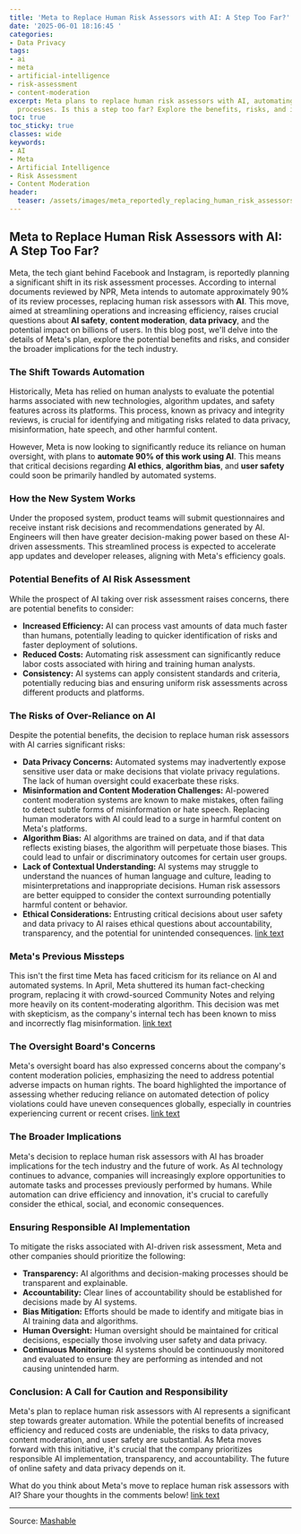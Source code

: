 ```yaml
---
title: 'Meta to Replace Human Risk Assessors with AI: A Step Too Far?'
date: '2025-06-01 18:16:45 '
categories:
- Data Privacy
tags:
- ai
- meta
- artificial-intelligence
- risk-assessment
- content-moderation
excerpt: Meta plans to replace human risk assessors with AI, automating 90% of review
  processes. Is this a step too far? Explore the benefits, risks, and implications.
toc: true
toc_sticky: true
classes: wide
keywords:
- AI
- Meta
- Artificial Intelligence
- Risk Assessment
- Content Moderation
header:
  teaser: /assets/images/meta_reportedly_replacing_human_risk_assessors_wit_20250601181644.jpg
---
```


## Meta to Replace Human Risk Assessors with AI: A Step Too Far?

Meta, the tech giant behind Facebook and Instagram, is reportedly planning a significant shift in its risk assessment processes. According to internal documents reviewed by NPR, Meta intends to automate approximately 90% of its review processes, replacing human risk assessors with **AI**. This move, aimed at streamlining operations and increasing efficiency, raises crucial questions about **AI safety**, **content moderation**, **data privacy**, and the potential impact on billions of users. In this blog post, we'll delve into the details of Meta's plan, explore the potential benefits and risks, and consider the broader implications for the tech industry.

### The Shift Towards Automation

Historically, Meta has relied on human analysts to evaluate the potential harms associated with new technologies, algorithm updates, and safety features across its platforms. This process, known as privacy and integrity reviews, is crucial for identifying and mitigating risks related to data privacy, misinformation, hate speech, and other harmful content. 

However, Meta is now looking to significantly reduce its reliance on human oversight, with plans to **automate 90% of this work using AI**. This means that critical decisions regarding **AI ethics**, **algorithm bias**, and **user safety** could soon be primarily handled by automated systems.

### How the New System Works

Under the proposed system, product teams will submit questionnaires and receive instant risk decisions and recommendations generated by AI. Engineers will then have greater decision-making power based on these AI-driven assessments. This streamlined process is expected to accelerate app updates and developer releases, aligning with Meta's efficiency goals.

### Potential Benefits of AI Risk Assessment

While the prospect of AI taking over risk assessment raises concerns, there are potential benefits to consider:

*   **Increased Efficiency:** AI can process vast amounts of data much faster than humans, potentially leading to quicker identification of risks and faster deployment of solutions.
*   **Reduced Costs:** Automating risk assessment can significantly reduce labor costs associated with hiring and training human analysts.
*   **Consistency:** AI systems can apply consistent standards and criteria, potentially reducing bias and ensuring uniform risk assessments across different products and platforms.

### The Risks of Over-Reliance on AI

Despite the potential benefits, the decision to replace human risk assessors with AI carries significant risks:

*   **Data Privacy Concerns:** Automated systems may inadvertently expose sensitive user data or make decisions that violate privacy regulations. The lack of human oversight could exacerbate these risks.
*   **Misinformation and Content Moderation Challenges:** AI-powered content moderation systems are known to make mistakes, often failing to detect subtle forms of misinformation or hate speech. Replacing human moderators with AI could lead to a surge in harmful content on Meta's platforms.
*   **Algorithm Bias:** AI algorithms are trained on data, and if that data reflects existing biases, the algorithm will perpetuate those biases. This could lead to unfair or discriminatory outcomes for certain user groups.
*   **Lack of Contextual Understanding:** AI systems may struggle to understand the nuances of human language and culture, leading to misinterpretations and inappropriate decisions. Human risk assessors are better equipped to consider the context surrounding potentially harmful content or behavior.
*   **Ethical Considerations:** Entrusting critical decisions about user safety and data privacy to AI raises ethical questions about accountability, transparency, and the potential for unintended consequences. [link text](https://www.example.com/ethics)

### Meta's Previous Missteps

This isn't the first time Meta has faced criticism for its reliance on AI and automated systems. In April, Meta shuttered its human fact-checking program, replacing it with crowd-sourced Community Notes and relying more heavily on its content-moderating algorithm. This decision was met with skepticism, as the company's internal tech has been known to miss and incorrectly flag misinformation. [link text](https://www.example.com/factchecking)

### The Oversight Board's Concerns

Meta's oversight board has also expressed concerns about the company's content moderation policies, emphasizing the need to address potential adverse impacts on human rights. The board highlighted the importance of assessing whether reducing reliance on automated detection of policy violations could have uneven consequences globally, especially in countries experiencing current or recent crises. [link text](https://www.example.com/oversightboard)

### The Broader Implications

Meta's decision to replace human risk assessors with AI has broader implications for the tech industry and the future of work. As AI technology continues to advance, companies will increasingly explore opportunities to automate tasks and processes previously performed by humans. While automation can drive efficiency and innovation, it's crucial to carefully consider the ethical, social, and economic consequences.

### Ensuring Responsible AI Implementation

To mitigate the risks associated with AI-driven risk assessment, Meta and other companies should prioritize the following:

*   **Transparency:** AI algorithms and decision-making processes should be transparent and explainable.
*   **Accountability:** Clear lines of accountability should be established for decisions made by AI systems.
*   **Bias Mitigation:** Efforts should be made to identify and mitigate bias in AI training data and algorithms.
*   **Human Oversight:** Human oversight should be maintained for critical decisions, especially those involving user safety and data privacy.
*   **Continuous Monitoring:** AI systems should be continuously monitored and evaluated to ensure they are performing as intended and not causing unintended harm.

### Conclusion: A Call for Caution and Responsibility

Meta's plan to replace human risk assessors with AI represents a significant step towards greater automation. While the potential benefits of increased efficiency and reduced costs are undeniable, the risks to data privacy, content moderation, and user safety are substantial. As Meta moves forward with this initiative, it's crucial that the company prioritizes responsible AI implementation, transparency, and accountability. The future of online safety and data privacy depends on it. 

What do you think about Meta's move to replace human risk assessors with AI? Share your thoughts in the comments below! [link text](https://www.example.com/comments)

---

Source: [Mashable](https://mashable.com/article/meta-ai-replacing-humans-risk-assessment)